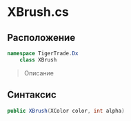 
# XBrush.cs
## Расположение
```csharp
namespace TigerTrade.Dx  
    class XBrush
```

> Описание

## Синтаксис
```csharp
public XBrush(XColor color, int alpha)
```
